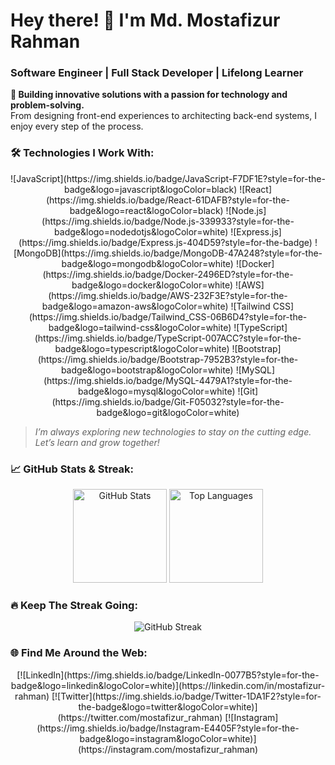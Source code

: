 # Hey there! 👋 I'm Md. Mostafizur Rahman
### Software Engineer | Full Stack Developer | Lifelong Learner

**🔭 Building innovative solutions with a passion for technology and problem-solving.**  
From designing front-end experiences to architecting back-end systems, I enjoy every step of the process.

### 🛠️ Technologies I Work With:
<div align="center">
    ![JavaScript](https://img.shields.io/badge/JavaScript-F7DF1E?style=for-the-badge&logo=javascript&logoColor=black)
    ![React](https://img.shields.io/badge/React-61DAFB?style=for-the-badge&logo=react&logoColor=black)
    ![Node.js](https://img.shields.io/badge/Node.js-339933?style=for-the-badge&logo=nodedotjs&logoColor=white)
    ![Express.js](https://img.shields.io/badge/Express.js-404D59?style=for-the-badge)
    ![MongoDB](https://img.shields.io/badge/MongoDB-47A248?style=for-the-badge&logo=mongodb&logoColor=white)
    ![Docker](https://img.shields.io/badge/Docker-2496ED?style=for-the-badge&logo=docker&logoColor=white)
    ![AWS](https://img.shields.io/badge/AWS-232F3E?style=for-the-badge&logo=amazon-aws&logoColor=white)
    ![Tailwind CSS](https://img.shields.io/badge/Tailwind_CSS-06B6D4?style=for-the-badge&logo=tailwind-css&logoColor=white)
    ![TypeScript](https://img.shields.io/badge/TypeScript-007ACC?style=for-the-badge&logo=typescript&logoColor=white)
    ![Bootstrap](https://img.shields.io/badge/Bootstrap-7952B3?style=for-the-badge&logo=bootstrap&logoColor=white)
    ![MySQL](https://img.shields.io/badge/MySQL-4479A1?style=for-the-badge&logo=mysql&logoColor=white)
    ![Git](https://img.shields.io/badge/Git-F05032?style=for-the-badge&logo=git&logoColor=white)
</div>

> *I’m always exploring new technologies to stay on the cutting edge. Let’s learn and grow together!*

### 📈 GitHub Stats & Streak:
<div align="center">
    <img height="150em" src="https://github-readme-stats.vercel.app/api?username=mostafiz1257&show_icons=true&theme=radical" alt="GitHub Stats" />
    <img height="150em" src="https://github-readme-stats.vercel.app/api/top-langs/?username=mostafiz1257&layout=compact&theme=radical" alt="Top Languages" />
</div>

### 🔥 Keep The Streak Going:
<div align="center">
    <img src="https://github-readme-streak-stats.herokuapp.com/?user=mostafiz1257&theme=radical" alt="GitHub Streak" />
</div>

### 🌐 Find Me Around the Web:
<div align="center">
    [![LinkedIn](https://img.shields.io/badge/LinkedIn-0077B5?style=for-the-badge&logo=linkedin&logoColor=white)](https://linkedin.com/in/mostafizur-rahman)
    [![Twitter](https://img.shields.io/badge/Twitter-1DA1F2?style=for-the-badge&logo=twitter&logoColor=white)](https://twitter.com/mostafizur_rahman)
    [![Instagram](https://img.shields.io/badge/Instagram-E4405F?style=for-the-badge&logo=instagram&logoColor=white)](https://instagram.com/mostafizur_rahman)
</div>
